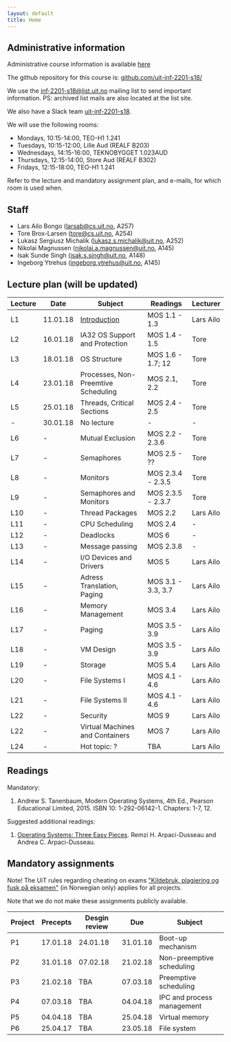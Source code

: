 ```yaml
---
layout: default
title: Home
---
```


## Administrative information

Administrative course information is available [here](https://uit.no/utdanning/emner/emne/540538/inf-2201?ar=2018&semester=V)

The github repository for this course is: [github.com/uit-inf-2201-s18/](https://github.com/uit-inf-2201-s18/)

We use the [inf-2201-s18@list.uit.no](https://list.uit.no/sympa/info/inf-2201-s18) mailing list to send important information. PS: archived list mails are also located at the list site.

We also have a Slack team [uit-inf-2201-s18](https://uit-inf-2201-s18.slack.com).

We will use the following rooms:

* Mondays, 10:15-14:00, TEO-H1 1.241
* Tuesdays, 10:15-12:00, Lille Aud (REALF B203)
* Wednesdays, 14:15-16:00, TEKNOBYGGET 1.023AUD
* Thursdays, 12:15-14:00, Store Aud (REALF B302)
* Fridays, 12:15-18:00, TEO-H1 1.241

Refer to the lecture and mandatory assignment plan, and e-mails, for which room is used when.

## Staff

* Lars Ailo Bongo (larsab@cs.uit.no, A257)
* Tore Brox-Larsen (tore@cs.uit.no, A254)
* Lukasz Sergiusz Michalik (lukasz.s.michalik@uit.no, A252)
* Nikolai Magnussen (nikolai.a.magnussen@uit.no, A145)
* Isak Sunde Singh (isak.s.singh@uit.no, A148)
* Ingeborg Ytrehus (ingeborg.ytrehus@uit.no, A145)

## Lecture plan (will be updated)

| Lecture | Date | Subject	    | Readings  | Lecturer  |
|---------|------|--------------|-----------|-----------|
| L1  | 11.01.18 | [Introduction](lectures/01-introduction.pptx) | MOS 1.1 - 1.3  | Lars Ailo |
| L2  | 16.01.18 | IA32 OS Support and Protection | MOS 1.4 - 1.5 | Tore |
| L3  | 18.01.18 | OS Structure | MOS 1.6 - 1.7; 12 | Tore |
| L4  | 23.01.18 | Processes, Non-Preemtive Scheduling | MOS 2.1, 2.2 | Tore |
| L5  | 25.01.18 | Threads, Critical Sections | MOS 2.4 - 2.5 | Tore |
| -   | 30.01.18 | No lecture | - | - | 
| L6  | - | Mutual Exclusion | MOS 2.2 - 2.3.6 | Tore |
| L7  | - | Semaphores | MOS 2.5 - ?? | Tore |
| L8  | - | Monitors  | MOS 2.3.4 - 2.3.5 | Tore |
| L9  | - | Semaphores and Monitors | MOS 2.3.5 - 2.3.7 | Tore |
| L10 | - | Thread Packages | MOS 2.2 | Lars Ailo |
| L11 | - | CPU Scheduling | MOS 2.4 | - |
| L12 | - | Deadlocks | MOS 6 | - |
| L13 | - | Message passing  | MOS 2.3.8 | - |
| L14 | - | I/O Devices and Drivers | MOS 5 | Lars Ailo |
| L15 | - | Adress Translation, Paging | MOS 3.1 - 3.3, 3.7| Lars Ailo |
| L16 | - | Memory Management | MOS 3.4 | Lars Ailo |
| L17 | - | Paging | MOS 3.5 - 3.9 | Lars Ailo |
| L18 | - | VM Design | MOS 3.5 - 3.9 | Lars Ailo |
| L19 | - | Storage | MOS 5.4 | Lars Ailo |
| L20 | - | File Systems I | MOS 4.1 - 4.6 | Lars Ailo |
| L21 | - | File Systems II | MOS 4.1 - 4.6 | Lars Ailo |
| L22 | - | Security | MOS 9 | Lars Ailo |
| L22 | - | Virtual Machines and Containers | MOS 7 | Lars Ailo |
| L24 | - | Hot topic: ? | TBA | Lars Ailo |


## Readings

Mandatory:

1. Andrew S. Tanenbaum, Modern Operating Systems, 4th Ed., Pearson Educational Limited, 2015. ISBN 10: 1-292-06142-1. Chapters: 1-7, 12.

Suggested additional readings:

1. [Operating Systems: Three Easy Pieces](http://pages.cs.wisc.edu/~remzi/OSTEP/). Remzi H. Arpaci-Dusseau and Andrea C. Arpaci-Dusseau.


## Mandatory assignments

Note! The UiT rules regarding cheating on exams ["Kildebruk, plagiering og fusk på eksamen"](https://uit.no/om/enhet/artikkel?p_document_id=473719&p_dimension_id=88138&men=28714) (in Norwegian only) applies for all projects.

Note that we do not make these assignments publicly available.

| Project |	Precepts | Desgin review | Due | Subject|
|---------|----------|----------|----------|---------|
| P1      | 17.01.18 | 24.01.18 | 31.01.18 | Boot-up mechanism |
| P2      | 31.01.18 | 07.02.18 | 21.02.18 | Non-preemptive scheduling |
| P3      | 21.02.18 | TBA      | 07.03.18 | Preemptive scheduling |
| P4      | 07.03.18 | TBA      | 04.04.18 | IPC and process management |
| P5      | 04.04.18 | TBA      | 25.04.18 | Virtual memory |
| P6      | 25.04.17 | TBA      | 23.05.18 | File system |

